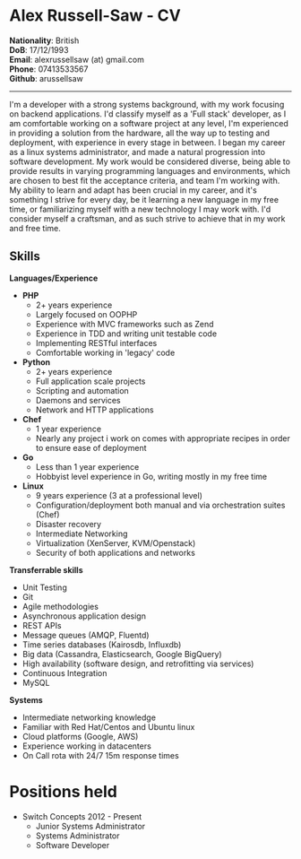 Alex Russell-Saw - CV
=====================
**Nationality**: British  
**DoB**: 17/12/1993  
**Email**: alexrussellsaw (at) gmail.com  
**Phone**: 07413533567  
**Github**: arussellsaw
***

I'm a developer with a strong systems background, with my work focusing on backend applications. I'd classify myself as a 'Full stack' developer, as I am comfortable working on a software project at any level, I'm experienced in providing a solution from the hardware, all the way up to testing and deployment, with experience in every stage in between. I began my career as a linux systems administrator, and made a natural progression into software development. My work would be considered diverse, being able to provide results in varying programming languages and environments, which are chosen to best fit the acceptance criteria, and team I'm working with. My ability to learn and adapt has been crucial in my career, and it's something I strive for every day, be it learning a new language in my free time, or familiarizing myself with a new technology I may work with. I'd consider myself a craftsman, and as such strive to achieve that in my work and free time.

Skills
-----

**Languages/Experience**

* **PHP**  
    * 2+ years experience
    * Largely focused on OOPHP  
    * Experience with MVC frameworks such as Zend  
    * Experience in TDD and writing unit testable code  
    * Implementing RESTful interfaces  
    * Comfortable working in 'legacy' code  
* **Python**
    * 2+ years experience
    * Full application scale projects
    * Scripting and automation
    * Daemons and services  
    * Network and HTTP applications
* **Chef**
    * 1 year experience
    * Nearly any project i work on comes with appropriate recipes in order to ensure ease of deployment
* **Go**
    * Less than 1 year experience
    * Hobbyist level experience in Go, writing mostly in my free time
* **Linux**
    * 9 years experience (3 at a professional level)
    * Configuration/deployment both manual and via orchestration suites (Chef)
    * Disaster recovery
    * Intermediate Networking
    * Virtualization (XenServer, KVM/Openstack)
    * Security of both applications and networks

**Transferrable skills**

* Unit Testing
* Git
* Agile methodologies
* Asynchronous application design
* REST APIs
* Message queues (AMQP, Fluentd)
* Time series databases (Kairosdb, Influxdb)
* Big data (Cassandra, Elasticsearch, Google BigQuery)
* High availability (software design, and retrofitting via services)
* Continuous Integration
* MySQL

**Systems**

* Intermediate networking knowledge
* Familiar with Red Hat/Centos and Ubuntu linux
* Cloud platforms (Google, AWS)
* Experience working in datacenters
* On Call rota with 24/7 15m response times

# Positions held

* Switch Concepts 2012 - Present
    * Junior Systems Administrator
    * Systems Administrator
    * Software Developer
